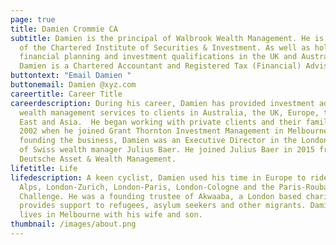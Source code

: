 ```yaml
---
page: true
title: Damien Crommie CA
subtitle: Damien is the principal of Walbrook Wealth Management. He is a fellow
  of the Chartered Institute of Securities & Investment. As well as holding
  financial planning and investment qualifications in the UK and Australia,
  Damien is a Chartered Accountant and Registered Tax (Financial) Adviser.
buttontext: "Email Damien "
buttonemail: Damien @xyz.com
careertitle: Career Title
careerdescription: During his career, Damien has provided investment advice and
  wealth management services to clients in Australia, the UK, Europe, the Middle
  East and Asia.  He began working with private clients and their families in
  2002 when he joined Grant Thornton Investment Management in Melbourne. Before
  founding the business, Damien was an Executive Director in the London office
  of Swiss wealth manager Julius Baer. He joined Julius Baer in 2015 from
  Deutsche Asset & Wealth Management.
lifetitle: Life
lifedescription: A keen cyclist, Damien used his time in Europe to ride The
  Alps, London-Zurich, London-Paris, London-Cologne and the Paris-Roubaix
  Challenge. He was a founding trustee of Akwaaba, a London based charity that
  provides support to refugees, asylum seekers and other migrants. Damien now
  lives in Melbourne with his wife and son.
thumbnail: /images/about.png
---
```

